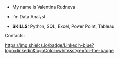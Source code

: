 - My name is Valentina Rudneva
- I’m Data Analyst

- **SKILLS:**  Python, SQL, Excel, Power Point, Tableau
  
Contacts:

https://img.shields.io/badge/LinkedIn-blue?logo=linkedin&logoColor=white&style=for-the-badge
